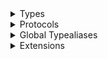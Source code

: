 <details>
<summary>Types</summary>

  - [ChannelDeletedEvent](/ChannelDeletedEvent)
  - [ChannelHiddenEvent](/ChannelHiddenEvent)
  - [ChannelTruncatedEvent](/ChannelTruncatedEvent)
  - [ChannelUpdatedEvent](/ChannelUpdatedEvent)
  - [ChannelVisibleEvent](/ChannelVisibleEvent)
  - [CleanUpTypingEvent](/CleanUpTypingEvent)
  - [ClientError.EventDecoding](/ClientError.EventDecoding)
  - [ClientError.UnsupportedEventType](/ClientError.UnsupportedEventType)
  - [ClientError.WebSocket](/ClientError.WebSocket)
  - [ConnectionStatus](/ConnectionStatus)
  - [ConnectionStatusUpdated](/ConnectionStatusUpdated)
  - [HealthCheckEvent](/HealthCheckEvent)
  - [MemberAddedEvent](/MemberAddedEvent)
  - [MemberRemovedEvent](/MemberRemovedEvent)
  - [MemberUpdatedEvent](/MemberUpdatedEvent)
  - [MessageDeletedEvent](/MessageDeletedEvent)
  - [MessageNewEvent](/MessageNewEvent)
  - [MessageReadEvent](/MessageReadEvent)
  - [MessageUpdatedEvent](/MessageUpdatedEvent)
  - [NotificationAddedToChannelEvent](/NotificationAddedToChannelEvent)
  - [NotificationChannelMutesUpdatedEvent](/NotificationChannelMutesUpdatedEvent)
  - [NotificationMarkAllReadEvent](/NotificationMarkAllReadEvent)
  - [NotificationMarkReadEvent](/NotificationMarkReadEvent)
  - [NotificationMessageNewEvent](/NotificationMessageNewEvent)
  - [NotificationMutesUpdatedEvent](/NotificationMutesUpdatedEvent)
  - [NotificationRemovedFromChannelEvent](/NotificationRemovedFromChannelEvent)
  - [ReactionDeletedEvent](/ReactionDeletedEvent)
  - [ReactionNewEvent](/ReactionNewEvent)
  - [ReactionUpdatedEvent](/ReactionUpdatedEvent)
  - [TypingEvent](/TypingEvent)
  - [UserBannedEvent](/UserBannedEvent)
  - [UserGloballyBannedEvent](/UserGloballyBannedEvent)
  - [UserGloballyUnbannedEvent](/UserGloballyUnbannedEvent)
  - [UserPresenceChangedEvent](/UserPresenceChangedEvent)
  - [UserUnbannedEvent](/UserUnbannedEvent)
  - [UserUpdatedEvent](/UserUpdatedEvent)
  - [UserWatchingEvent](/UserWatchingEvent)

</details>

<details>
<summary>Protocols</summary>

  - [ConnectionEvent](/ConnectionEvent)
  - [Event](/Event)
  - [MemberEvent](/MemberEvent)

</details>

<details>
<summary>Global Typealiases</summary>

  - [ChannelReadEvent](/ChannelReadEvent)

</details>

<details>
<summary>Extensions</summary>

  - [ClientError](/ClientError)

</details>
